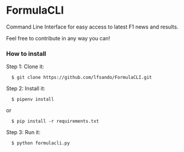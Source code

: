 # FormulaCLI
Command Line Interface for easy access to latest F1 news and results. 

Feel free to contribute in any way you can!

### How to install


Step 1: Clone it:
```console
  $ git clone https://github.com/lfsando/FormulaCLI.git
```

Step 2: Install it:
```console
  $ pipenv install
```
or
```console
  $ pip install -r requirements.txt
```

Step 3: Run it:
```console
  $ python formulacli.py
```
